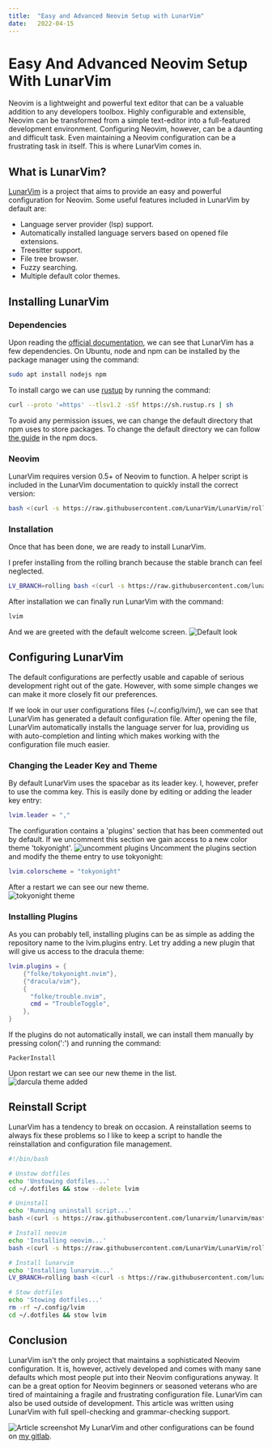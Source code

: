 ```yaml
---
title:  "Easy and Advanced Neovim Setup with LunarVim"
date:   2022-04-15
---
```


# Easy And Advanced Neovim Setup With LunarVim

Neovim is a lightweight and powerful text editor that can be a valuable addition to any developers toolbox.
Highly configurable and extensible, Neovim can be transformed from a simple text-editor into a full-featured development environment.
Configuring Neovim, however, can be a daunting and difficult task. Even maintaining a Neovim configuration can be a frustrating task in itself.
This is where LunarVim comes in.

## What is LunarVim?

[LunarVim](https://github.com/LunarVim/LunarVim) is a project that aims to provide an easy and powerful configuration for Neovim.
Some useful features included in LunarVim by default are: 
- Language server provider (lsp) support.
- Automatically installed language servers based on opened file extensions.
- Treesitter support.
- File tree browser.
- Fuzzy searching.
- Multiple default color themes.

## Installing LunarVim

### Dependencies
Upon reading the [official documentation](https://www.lunarvim.org/01-installing.html), we can see that LunarVim has a few dependencies.
On Ubuntu, node and npm can be installed by the package manager using the command:   

```bash
sudo apt install nodejs npm
```
To install cargo we can use [rustup](https://rustup.rs/) by running the command: 
```bash
curl --proto '=https' --tlsv1.2 -sSf https://sh.rustup.rs | sh
```
To avoid any permission issues, we can change the default directory that npm uses to store packages.
To change the default directory we can follow [the guide](https://docs.npmjs.com/resolving-eacces-permissions-errors-when-installing-packages-globally) in the npm docs.

### Neovim
LunarVim requires version 0.5+ of Neovim to function.
A helper script is included in the LunarVim documentation to quickly install the correct version:
```bash
bash <(curl -s https://raw.githubusercontent.com/LunarVim/LunarVim/rolling/utils/installer/install-neovim-from-release)
```
### Installation
Once that has been done, we are ready to install LunarVim.

I prefer installing from the rolling branch because the stable branch can feel neglected.
```bash
LV_BRANCH=rolling bash <(curl -s https://raw.githubusercontent.com/lunarvim/lunarvim/rolling/utils/installer/install.sh)
```
After installation we can finally run LunarVim with the command: 
```bash
lvim
```
And we are greeted with the default welcome screen.
![Default look](/blog/images/01/01_1.png)

## Configuring LunarVim
The default configurations are perfectly usable and capable of serious development right out of the gate.
However, with some simple changes we can make it more closely fit our preferences.

If we look in our user configurations files (~/.config/lvim/), we can see that LunarVim has generated a default configuration file.
After opening the file, LunarVim automatically installs the language server for lua, providing us with auto-completion and linting which makes working with the configuration file much easier.

### Changing the Leader Key and Theme
By default LunarVim uses the spacebar as its leader key. I, however, prefer to use the comma key.
This is easily done by editing or adding the leader key entry:
```lua
lvim.leader = ","
```
The configuration contains a 'plugins' section that has been commented out by default. If we uncomment this section we gain access to a new color theme 'tokyonight'.
![uncomment plugins](/blog/images/01/02.png)
Uncomment the plugins section and modify the theme entry to use tokyonight:
```lua
lvim.colorscheme = "tokyonight"
```
After a restart we can see our new theme.  
![tokyonight theme](/blog/images/01/03.png)
### Installing Plugins
As you can probably tell, installing plugins can be as simple as adding the repository name to the lvim.plugins entry.
Let try adding a new plugin that will give us access to the dracula theme:
```lua
lvim.plugins = {
    {"folke/tokyonight.nvim"},
    {"dracula/vim"},
    {
      "folke/trouble.nvim",
      cmd = "TroubleToggle",
    },
}
```
If the plugins do not automatically install, we can install them manually by pressing colon(':') and running the command:
```
PackerInstall
```
Upon restart we can see our new theme in the list.   
![darcula theme added](/blog/images/01/04.png)

## Reinstall Script
LunarVim has a tendency to break on occasion. A reinstallation seems to always fix these problems so I like to keep a script to handle the reinstallation and configuration file management.
```bash
#!/bin/bash

# Unstow dotfiles
echo 'Unstowing dotfiles...'
cd ~/.dotfiles && stow --delete lvim

# Uninstall
echo 'Running uninstall script...'
bash <(curl -s https://raw.githubusercontent.com/lunarvim/lunarvim/master/utils/installer/uninstall.sh)

# Install neovim
echo 'Installing neovim...'
bash <(curl -s https://raw.githubusercontent.com/LunarVim/LunarVim/rolling/utils/installer/install-neovim-from-release)

# Install lunarvim
echo 'Installing lunarvim...'
LV_BRANCH=rolling bash <(curl -s https://raw.githubusercontent.com/lunarvim/lunarvim/rolling/utils/installer/install.sh)

# Stow dotfiles
echo 'Stowing dotfiles...'
rm -rf ~/.config/lvim
cd ~/.dotfiles && stow lvim
```
## Conclusion
LunarVim isn't the only project that maintains a sophisticated Neovim configuration. It is, however, actively developed and comes with many sane defaults which most people put into their Neovim configurations anyway.
It can be a great option for Neovim beginners or seasoned veterans who are tired of maintaining a fragile and frustrating configuration file.
LunarVim can also be used outside of development. This article was written using LunarVim with full spell-checking and grammar-checking support.

![Article screenshot](/blog/images/01/05.png)
My LunarVim and other configurations can be found on [my gitlab](https://www.gitlab.com/xsiph/dotfiles).
